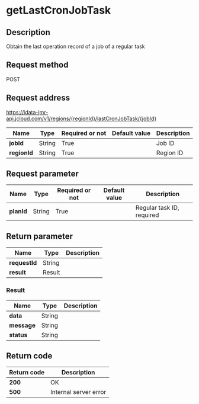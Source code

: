 # getLastCronJobTask


## Description
Obtain the last operation record of a job of a regular task

## Request method
POST

## Request address
https://idata-jmr-api.jcloud.com/v1/regions/{regionId}/lastCronJobTask/{jobId}

|Name|Type|Required or not|Default value|Description|
|---|---|---|---|---|
|**jobId**|String|True||Job ID|
|**regionId**|String|True||Region ID|

## Request parameter
|Name|Type|Required or not|Default value|Description|
|---|---|---|---|---|
|**planId**|String|True||Regular task ID, required|


## Return parameter
|Name|Type|Description|
|---|---|---|
|**requestId**|String||
|**result**|Result||


### <a name="Result">Result</a>
|Name|Type|Description|
|---|---|---|
|**data**|String||
|**message**|String||
|**status**|String||

## Return code
|Return code|Description|
|---|---|
|**200**|OK|
|**500**|Internal server error|
